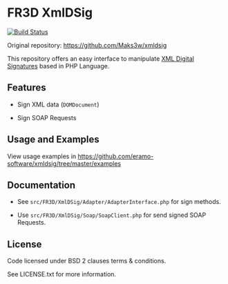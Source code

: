 # FR3D XmlDSig

[![Build Status](https://secure.travis-ci.org/eramo-software/xmldsig.png?branch=master)](http://travis-ci.org/eramo-software/xmldsig)

Original repository: https://github.com/Maks3w/xmldsig

This repository offers an easy interface to manipulate [XML Digital Signatures](http://www.w3.org/TR/xmldsig-core/)
based in PHP Language.

## Features

  - Sign XML data (`DOMDocument`)

  - Sign SOAP Requests

## Usage and Examples

View usage examples in https://github.com/eramo-software/xmldsig/tree/master/examples

## Documentation

  - See `src/FR3D/XmlDSig/Adapter/AdapterInterface.php` for sign methods.

  - Use `src/FR3D/XmlDSig/Soap/SoapClient.php` for send signed SOAP Requests.

## License

  Code licensed under BSD 2 clauses terms & conditions.

  See LICENSE.txt for more information.
